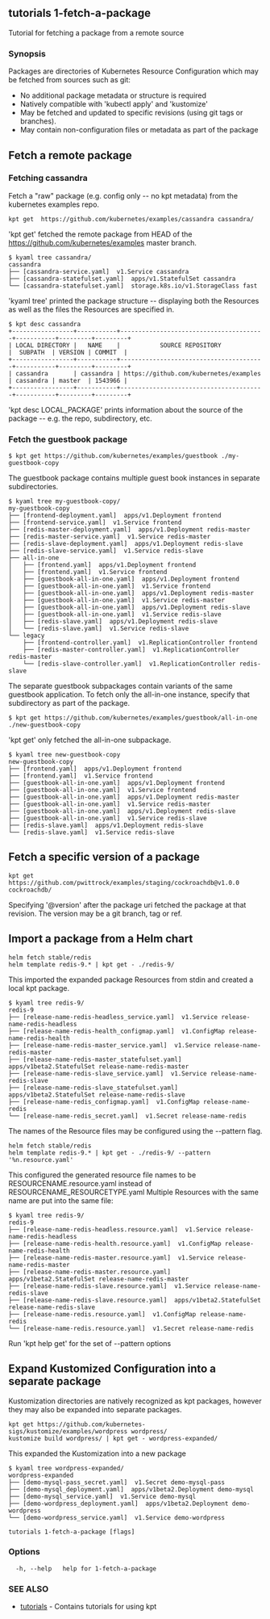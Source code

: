 ## tutorials 1-fetch-a-package

Tutorial for fetching a package from a remote source

### Synopsis

Packages are directories of Kubernetes Resource Configuration which
may be fetched from sources such as git:

- No additional package metadata or structure is required
- Natively compatible with 'kubectl apply' and 'kustomize'
- May be fetched and updated to specific revisions (using git tags or branches).
- May contain non-configuration files or metadata as part of the package

## Fetch a remote package

### Fetching cassandra

  Fetch a "raw" package (e.g. config only -- no kpt metadata) from the kubernetes examples repo.

	kpt get  https://github.com/kubernetes/examples/cassandra cassandra/

  'kpt get' fetched the remote package from HEAD of the
  https://github.com/kubernetes/examples master branch.

	$ kyaml tree cassandra/
	cassandra
	├── [cassandra-service.yaml]  v1.Service cassandra
	├── [cassandra-statefulset.yaml]  apps/v1.StatefulSet cassandra
	└── [cassandra-statefulset.yaml]  storage.k8s.io/v1.StorageClass fast
	
  'kyaml tree' printed the package structure -- displaying both the Resources as well as the
  files the Resources are specified in.

	$ kpt desc cassandra
	+-----------------+-----------+----------------------------------------+-----------+---------+---------+
	| LOCAL DIRECTORY |   NAME    |           SOURCE REPOSITORY            |  SUBPATH  | VERSION | COMMIT  |
	+-----------------+-----------+----------------------------------------+-----------+---------+---------+
	| cassandra       | cassandra | https://github.com/kubernetes/examples | cassandra | master  | 1543966 |
	+-----------------+-----------+----------------------------------------+-----------+---------+---------+

  'kpt desc LOCAL_PACKAGE' prints information about the source of the package -- e.g. 
  the repo, subdirectory, etc.

### Fetch the guestbook package

	$ kpt get https://github.com/kubernetes/examples/guestbook ./my-guestbook-copy

  The guestbook package contains multiple guest book instances in separate
  subdirectories.

	$ kyaml tree my-guestbook-copy/
	my-guestbook-copy
	├── [frontend-deployment.yaml]  apps/v1.Deployment frontend
	├── [frontend-service.yaml]  v1.Service frontend
	├── [redis-master-deployment.yaml]  apps/v1.Deployment redis-master
	├── [redis-master-service.yaml]  v1.Service redis-master
	├── [redis-slave-deployment.yaml]  apps/v1.Deployment redis-slave
	├── [redis-slave-service.yaml]  v1.Service redis-slave
	├── all-in-one
	│   ├── [frontend.yaml]  apps/v1.Deployment frontend
	│   ├── [frontend.yaml]  v1.Service frontend
	│   ├── [guestbook-all-in-one.yaml]  apps/v1.Deployment frontend
	│   ├── [guestbook-all-in-one.yaml]  v1.Service frontend
	│   ├── [guestbook-all-in-one.yaml]  apps/v1.Deployment redis-master
	│   ├── [guestbook-all-in-one.yaml]  v1.Service redis-master
	│   ├── [guestbook-all-in-one.yaml]  apps/v1.Deployment redis-slave
	│   ├── [guestbook-all-in-one.yaml]  v1.Service redis-slave
	│   ├── [redis-slave.yaml]  apps/v1.Deployment redis-slave
	│   └── [redis-slave.yaml]  v1.Service redis-slave
	└── legacy
		├── [frontend-controller.yaml]  v1.ReplicationController frontend
		├── [redis-master-controller.yaml]  v1.ReplicationController redis-master
		└── [redis-slave-controller.yaml]  v1.ReplicationController redis-slave

  The separate guestbook subpackages contain variants of the same guestbook application.
  To fetch only the all-in-one instance, specify that subdirectory as part of the package.

	$ kpt get https://github.com/kubernetes/examples/guestbook/all-in-one ./new-guestbook-copy

  'kpt get' only fetched the all-in-one subpackage.

	$ kyaml tree new-guestbook-copy
	new-guestbook-copy
	├── [frontend.yaml]  apps/v1.Deployment frontend
	├── [frontend.yaml]  v1.Service frontend
	├── [guestbook-all-in-one.yaml]  apps/v1.Deployment frontend
	├── [guestbook-all-in-one.yaml]  v1.Service frontend
	├── [guestbook-all-in-one.yaml]  apps/v1.Deployment redis-master
	├── [guestbook-all-in-one.yaml]  v1.Service redis-master
	├── [guestbook-all-in-one.yaml]  apps/v1.Deployment redis-slave
	├── [guestbook-all-in-one.yaml]  v1.Service redis-slave
	├── [redis-slave.yaml]  apps/v1.Deployment redis-slave
	└── [redis-slave.yaml]  v1.Service redis-slave

## Fetch a specific version of a package

	kpt get https://github.com/pwittrock/examples/staging/cockroachdb@v1.0.0 cockroachdb/

  Specifying '@version' after the package uri fetched the package at that revision.
  The version may be a git branch, tag or ref.

## Import a package from a Helm chart

	helm fetch stable/redis
	helm template redis-9.* | kpt get - ./redis-9/

  This imported the expanded package Resources from stdin and created a local kpt package.

	$ kyaml tree redis-9/
	redis-9
	├── [release-name-redis-headless_service.yaml]  v1.Service release-name-redis-headless
	├── [release-name-redis-health_configmap.yaml]  v1.ConfigMap release-name-redis-health
	├── [release-name-redis-master_service.yaml]  v1.Service release-name-redis-master
	├── [release-name-redis-master_statefulset.yaml]  apps/v1beta2.StatefulSet release-name-redis-master
	├── [release-name-redis-slave_service.yaml]  v1.Service release-name-redis-slave
	├── [release-name-redis-slave_statefulset.yaml]  apps/v1beta2.StatefulSet release-name-redis-slave
	├── [release-name-redis_configmap.yaml]  v1.ConfigMap release-name-redis
	└── [release-name-redis_secret.yaml]  v1.Secret release-name-redis

  The names of the Resource files may be configured using the --pattern flag.

	helm fetch stable/redis
	helm template redis-9.* | kpt get - ./redis-9/ --pattern '%n.resource.yaml'
	
  This configured the generated resource file names to be RESOURCENAME.resource.yaml
  instead of RESOURCENAME_RESOURCETYPE.yaml
  Multiple Resources with the same name are put into the same file:

	$ kyaml tree redis-9/
	redis-9
	├── [release-name-redis-headless.resource.yaml]  v1.Service release-name-redis-headless
	├── [release-name-redis-health.resource.yaml]  v1.ConfigMap release-name-redis-health
	├── [release-name-redis-master.resource.yaml]  v1.Service release-name-redis-master
	├── [release-name-redis-master.resource.yaml]  apps/v1beta2.StatefulSet release-name-redis-master
	├── [release-name-redis-slave.resource.yaml]  v1.Service release-name-redis-slave
	├── [release-name-redis-slave.resource.yaml]  apps/v1beta2.StatefulSet release-name-redis-slave
	├── [release-name-redis.resource.yaml]  v1.ConfigMap release-name-redis
	└── [release-name-redis.resource.yaml]  v1.Secret release-name-redis
	
 Run 'kpt help get' for the set of --pattern options

## Expand Kustomized Configuration into a separate package

  Kustomization directories are natively recognized as kpt packages, however they may
  also be expanded into separate packages.

	kpt get https://github.com/kubernetes-sigs/kustomize/examples/wordpress wordpress/
	kustomize build wordpress/ | kpt get - wordpress-expanded/

  This expanded the Kustomization into a new package

	$ kyaml tree wordpress-expanded/
	wordpress-expanded
	├── [demo-mysql-pass_secret.yaml]  v1.Secret demo-mysql-pass
	├── [demo-mysql_deployment.yaml]  apps/v1beta2.Deployment demo-mysql
	├── [demo-mysql_service.yaml]  v1.Service demo-mysql
	├── [demo-wordpress_deployment.yaml]  apps/v1beta2.Deployment demo-wordpress
	└── [demo-wordpress_service.yaml]  v1.Service demo-wordpress


```
tutorials 1-fetch-a-package [flags]
```

### Options

```
  -h, --help   help for 1-fetch-a-package
```

### SEE ALSO

* [tutorials](tutorials.md)	 - Contains tutorials for using kpt

